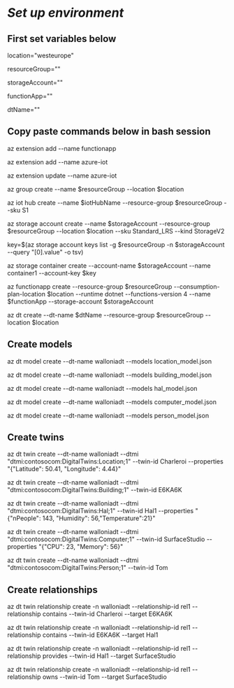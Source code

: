 # *Set up environment*

## First set variables below

location="westeurope" 

resourceGroup="<insert name>"

storageAccount="<insert name>"

functionApp="<insert name>"

dtName="<insert name>"

## Copy paste commands below in bash session

az extension add --name functionapp

az extension add --name azure-iot

az extension update --name azure-iot

az group create --name $resourceGroup --location $location

az iot hub create --name $iotHubName --resource-group $resourceGroup --sku S1 

az storage account create --name $storageAccount --resource-group $resourceGroup --location $location --sku Standard_LRS --kind StorageV2

key=$(az storage account keys list -g $resourceGroup -n $storageAccount --query "[0].value" -o tsv)

az storage container create --account-name $storageAccount --name container1 --account-key $key

az functionapp create --resource-group $resourceGroup --consumption-plan-location $location --runtime dotnet --functions-version 4 --name $functionApp --storage-account $storageAccount

az dt create --dt-name $dtName --resource-group $resourceGroup --location $location

## Create models

az dt model create --dt-name walloniadt --models location_model.json

az dt model create --dt-name walloniadt --models building_model.json

az dt model create --dt-name walloniadt --models hal_model.json 

az dt model create --dt-name walloniadt --models computer_model.json

az dt model create --dt-name walloniadt --models person_model.json

## Create twins

az dt twin create  --dt-name walloniadt --dtmi "dtmi:contosocom:DigitalTwins:Location;1" --twin-id Charleroi --properties "{\"Latitude\": 50.41, \"Longitude\": 4.44}"

az dt twin create  --dt-name walloniadt --dtmi "dtmi:contosocom:DigitalTwins:Building;1" --twin-id E6KA6K

az dt twin create  --dt-name walloniadt --dtmi "dtmi:contosocom:DigitalTwins:Hal;1" --twin-id Hal1 --properties "{\"nPeople\": 143, \"Humidity\": 56,\"Temperature\":21}"

az dt twin create  --dt-name walloniadt --dtmi "dtmi:contosocom:DigitalTwins:Computer;1" --twin-id SurfaceStudio --properties "{\"CPU\": 23, \"Memory\": 56}"   

az dt twin create  --dt-name walloniadt --dtmi "dtmi:contosocom:DigitalTwins:Person;1" --twin-id Tom

## Create relationships

az dt twin relationship create -n walloniadt --relationship-id rel1 --relationship contains --twin-id Charleroi --target E6KA6K

az dt twin relationship create -n walloniadt --relationship-id rel1 --relationship contains --twin-id E6KA6K --target Hal1    

az dt twin relationship create -n walloniadt --relationship-id rel1 --relationship provides --twin-id Hal1 --target SurfaceStudio

az dt twin relationship create -n walloniadt --relationship-id rel1 --relationship owns --twin-id Tom --target SurfaceStudio

